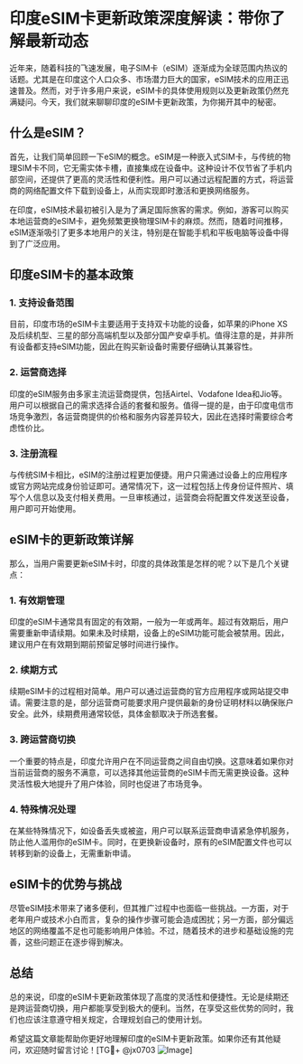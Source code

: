 # 印度eSIM卡更新政策深度解读：带你了解最新动态

近年来，随着科技的飞速发展，电子SIM卡（eSIM）逐渐成为全球范围内热议的话题。尤其是在印度这个人口众多、市场潜力巨大的国家，eSIM技术的应用正迅速普及。然而，对于许多用户来说，eSIM卡的具体使用规则以及更新政策仍然充满疑问。今天，我们就来聊聊印度的eSIM卡更新政策，为你揭开其中的秘密。

## 什么是eSIM？

首先，让我们简单回顾一下eSIM的概念。eSIM是一种嵌入式SIM卡，与传统的物理SIM卡不同，它无需实体卡槽，直接集成在设备中。这种设计不仅节省了手机内部空间，还提供了更高的灵活性和便利性。用户可以通过远程配置的方式，将运营商的网络配置文件下载到设备上，从而实现即时激活和更换网络服务。

在印度，eSIM技术最初被引入是为了满足国际旅客的需求。例如，游客可以购买本地运营商的eSIM卡，避免频繁更换物理SIM卡的麻烦。然而，随着时间推移，eSIM逐渐吸引了更多本地用户的关注，特别是在智能手机和平板电脑等设备中得到了广泛应用。

## 印度eSIM卡的基本政策

### 1. **支持设备范围**
目前，印度市场的eSIM卡主要适用于支持双卡功能的设备，如苹果的iPhone XS及后续机型、三星的部分高端机型以及部分国产安卓手机。值得注意的是，并非所有设备都支持eSIM功能，因此在购买新设备时需要仔细确认其兼容性。

### 2. **运营商选择**
印度的eSIM服务由多家主流运营商提供，包括Airtel、Vodafone Idea和Jio等。用户可以根据自己的需求选择合适的套餐和服务。值得一提的是，由于印度电信市场竞争激烈，各运营商提供的价格和服务内容差异较大，因此在选择时需要综合考虑性价比。

### 3. **注册流程**
与传统SIM卡相比，eSIM的注册过程更加便捷。用户只需通过设备上的应用程序或官方网站完成身份验证即可。通常情况下，这一过程包括上传身份证件照片、填写个人信息以及支付相关费用。一旦审核通过，运营商会将配置文件发送至设备，用户即可开始使用。

## eSIM卡的更新政策详解

那么，当用户需要更新eSIM卡时，印度的具体政策是怎样的呢？以下是几个关键点：

### 1. **有效期管理**
印度的eSIM卡通常具有固定的有效期，一般为一年或两年。超过有效期后，用户需要重新申请续期。如果未及时续期，设备上的eSIM功能可能会被禁用。因此，建议用户在有效期到期前预留足够时间进行操作。

### 2. **续期方式**
续期eSIM卡的过程相对简单。用户可以通过运营商的官方应用程序或网站提交申请。需要注意的是，部分运营商可能要求用户提供最新的身份证明材料以确保账户安全。此外，续期费用通常较低，具体金额取决于所选套餐。

### 3. **跨运营商切换**
一个重要的特点是，印度允许用户在不同运营商之间自由切换。这意味着如果你对当前运营商的服务不满意，可以选择其他运营商的eSIM卡而无需更换设备。这种灵活性极大地提升了用户体验，同时也促进了市场竞争。

### 4. **特殊情况处理**
在某些特殊情况下，如设备丢失或被盗，用户可以联系运营商申请紧急停机服务，防止他人滥用你的eSIM卡。同时，在更换新设备时，原有的eSIM配置文件也可以转移到新的设备上，无需重新申请。

## eSIM卡的优势与挑战

尽管eSIM技术带来了诸多便利，但其推广过程中也面临一些挑战。一方面，对于老年用户或技术小白而言，复杂的操作步骤可能会造成困扰；另一方面，部分偏远地区的网络覆盖不足也可能影响用户体验。不过，随着技术的进步和基础设施的完善，这些问题正在逐步得到解决。

## 总结

总的来说，印度的eSIM卡更新政策体现了高度的灵活性和便捷性。无论是续期还是跨运营商切换，用户都能享受到极大的便利。当然，在享受这些优势的同时，我们也应该注意遵守相关规定，合理规划自己的使用计划。

希望这篇文章能帮助你更好地理解印度的eSIM卡更新政策。如果你还有其他疑问，欢迎随时留言讨论！[TG💪+ @jx0703 ![Image](https://github.com/user-attachments/assets/dbca1d08-cadb-493c-b0ec-ad6f7a83f270)]